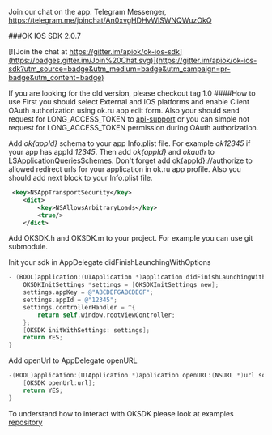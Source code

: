 Join our chat on the app: Telegram Messenger, https://telegram.me/joinchat/An0xvgHDHvWlSWNQWuzOkQ 

###OK IOS SDK 2.0.7

[![Join the chat at https://gitter.im/apiok/ok-ios-sdk](https://badges.gitter.im/Join%20Chat.svg)](https://gitter.im/apiok/ok-ios-sdk?utm_source=badge&utm_medium=badge&utm_campaign=pr-badge&utm_content=badge)

If you are looking for the old version, please checkout tag 1.0
####How to use
First you should select External and IOS platforms and enable Client OAuth authorization using ok.ru app edit form. 
Also your should send request for LONG_ACCESS_TOKEN to [api-support](mailto:api-support@ok.ru) or you can simple not request for LONG_ACCESS_TOKEN permission during OAuth authorization.

Add *ok{appId}* schema to your app Info.plist file. For example *ok12345* if your app has appId *12345*. Then add *ok{appId}* and *okauth* to [LSApplicationQueriesSchemes](https://developer.apple.com/library/mac/documentation/General/Reference/InfoPlistKeyReference/Articles/LaunchServicesKeys.html#//apple_ref/doc/uid/TP40009250-SW14).
Don't forget add ok{appId}://authorize to allowed redirect urls for your application in ok.ru app profile. Also you should add next block to your Info.plist file.
```xml
 <key>NSAppTransportSecurity</key>
    <dict>
        <key>NSAllowsArbitraryLoads</key>
        <true/>
    </dict>
```

Add OKSDK.h and OKSDK.m to your project. For example you can use git submodule.

Init your sdk in AppDelegate didFinishLaunchingWithOptions
```objective-c
- (BOOL)application:(UIApplication *)application didFinishLaunchingWithOptions:(NSDictionary *)launchOptions {
    OKSDKInitSettings *settings = [OKSDKInitSettings new];
    settings.appKey = @"ABCDEFGABCDEGF";
    settings.appId = @"12345";
    settings.controllerHandler = ^{
        return self.window.rootViewController;
    };
    [OKSDK initWithSettings: settings];
    return YES;
}
```

Add openUrl to AppDelegate openURL
```objective-c
-(BOOL)application:(UIApplication *)application openURL:(NSURL *)url sourceApplication:(NSString *)sourceApplication annotation:(id)annotation {
    [OKSDK openUrl:url];
    return YES;
}
```

To understand how to interact with OKSDK please look at examples  [repository](https://github.com/apiok/ok-ios-sdk-examples)



